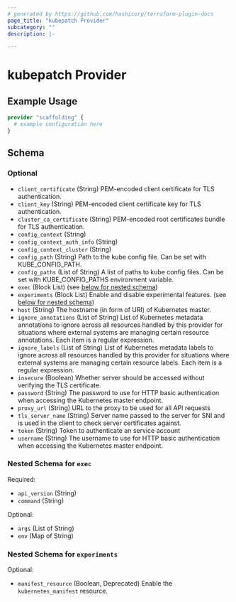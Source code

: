 ```yaml
---
# generated by https://github.com/hashicorp/terraform-plugin-docs
page_title: "kubepatch Provider"
subcategory: ""
description: |-

---
```


# kubepatch Provider



## Example Usage

```terraform
provider "scaffolding" {
  # example configuration here
}
```

<!-- schema generated by tfplugindocs -->
## Schema

### Optional

- `client_certificate` (String) PEM-encoded client certificate for TLS authentication.
- `client_key` (String) PEM-encoded client certificate key for TLS authentication.
- `cluster_ca_certificate` (String) PEM-encoded root certificates bundle for TLS authentication.
- `config_context` (String)
- `config_context_auth_info` (String)
- `config_context_cluster` (String)
- `config_path` (String) Path to the kube config file. Can be set with KUBE_CONFIG_PATH.
- `config_paths` (List of String) A list of paths to kube config files. Can be set with KUBE_CONFIG_PATHS environment variable.
- `exec` (Block List) (see [below for nested schema](#nestedblock--exec))
- `experiments` (Block List) Enable and disable experimental features. (see [below for nested schema](#nestedblock--experiments))
- `host` (String) The hostname (in form of URI) of Kubernetes master.
- `ignore_annotations` (List of String) List of Kubernetes metadata annotations to ignore across all resources handled by this provider for situations where external systems are managing certain resource annotations. Each item is a regular expression.
- `ignore_labels` (List of String) List of Kubernetes metadata labels to ignore across all resources handled by this provider for situations where external systems are managing certain resource labels. Each item is a regular expression.
- `insecure` (Boolean) Whether server should be accessed without verifying the TLS certificate.
- `password` (String) The password to use for HTTP basic authentication when accessing the Kubernetes master endpoint.
- `proxy_url` (String) URL to the proxy to be used for all API requests
- `tls_server_name` (String) Server name passed to the server for SNI and is used in the client to check server certificates against.
- `token` (String) Token to authenticate an service account
- `username` (String) The username to use for HTTP basic authentication when accessing the Kubernetes master endpoint.

<a id="nestedblock--exec"></a>
### Nested Schema for `exec`

Required:

- `api_version` (String)
- `command` (String)

Optional:

- `args` (List of String)
- `env` (Map of String)


<a id="nestedblock--experiments"></a>
### Nested Schema for `experiments`

Optional:

- `manifest_resource` (Boolean, Deprecated) Enable the `kubernetes_manifest` resource.
